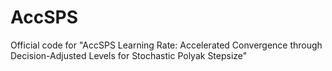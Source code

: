 # AccSPS
Official code for "AccSPS Learning Rate: Accelerated Convergence through Decision-Adjusted Levels for Stochastic Polyak Stepsize"
